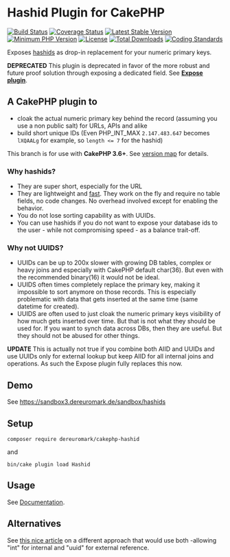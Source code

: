 # Hashid Plugin for CakePHP
[![Build Status](https://api.travis-ci.org/dereuromark/cakephp-hashid.svg?branch=master)](https://travis-ci.org/dereuromark/cakephp-hashid)
[![Coverage Status](https://codecov.io/gh/dereuromark/cakephp-hashid/branch/master/graph/badge.svg)](https://codecov.io/gh/dereuromark/cakephp-hashid)
[![Latest Stable Version](https://poser.pugx.org/dereuromark/cakephp-hashid/v/stable.svg)](https://packagist.org/packages/dereuromark/cakephp-hashid)
[![Minimum PHP Version](https://img.shields.io/badge/php-%3E%3D%205.6-8892BF.svg)](https://php.net/)
[![License](https://poser.pugx.org/dereuromark/cakephp-hashid/license)](https://packagist.org/packages/dereuromark/cakephp-hashid)
[![Total Downloads](https://poser.pugx.org/dereuromark/cakephp-hashid/d/total.svg)](https://packagist.org/packages/dereuromark/cakephp-hashid)
[![Coding Standards](https://img.shields.io/badge/cs-PSR--2--R-yellow.svg)](https://github.com/php-fig-rectified/fig-rectified-standards)

Exposes [hashids](https://github.com/ivanakimov/hashids.php) as drop-in replacement for your numeric primary keys.


**DEPRECATED** This plugin is deprecated in favor of the more robust and future proof solution through exposing a dedicated field. See **[Expose plugin](https://github.com/dereuromark/cakephp-expose)**.


## A CakePHP plugin to
- cloak the actual numeric primary key behind the record (assuming you use a non public salt) for URLs, APIs and alike
- build short unique IDs (Even PHP_INT_MAX `2.147.483.647` becomes `lXQAALg` for example, so `length <= 7` for the hashid)

This branch is for use with **CakePHP 3.6+**. See [version map](https://github.com/dereuromark/cakephp-hashid/wiki#cakephp-version-map) for details.

### Why hashids?
- They are super short, especially for the URL
- They are lightweight and [fast](https://github.com/ivanakimov/hashids.php#speed). They work on the fly and require no table fields, no code changes. No overhead involved except for enabling the behavior.
- You do not lose sorting capability as with UUIDs.
- You can use hashids if you do not want to expose your database ids to the user - while not compromising speed - as a balance trait-off.

### Why not UUIDS?
- UUIDs can be up to 200x slower with growing DB tables, complex or heavy joins and especially with CakePHP default char(36). But even with the recommended binary(16) it would not be ideal.
- UUIDS often times completely replace the primary key, making it impossible to sort anymore on those records. This is especially problematic with data that gets inserted
at the same time (same datetime for created).
- UUIDS are often used to just cloak the numeric primary keys visibility of how much gets inserted over time. But that is not what they should be used for.
If you want to synch data across DBs, then they are useful. But they should not be abused for other things.

**UPDATE** This is actually not true if you combine both AIID and UUIDs and use UUIDs only for external lookup but keep AIID for all internal joins and operations. As such the Expose plugin fully replaces this now.


## Demo
See https://sandbox3.dereuromark.de/sandbox/hashids

## Setup
```
composer require dereuromark/cakephp-hashid
```
and
```
bin/cake plugin load Hashid
```

## Usage
See [Documentation](docs).

## Alternatives

See [this nice article](https://tomharrisonjr.com/uuid-or-guid-as-primary-keys-be-careful-7b2aa3dcb439) on a different approach that would use both -allowing "int" for internal and "uuid" for external reference.
